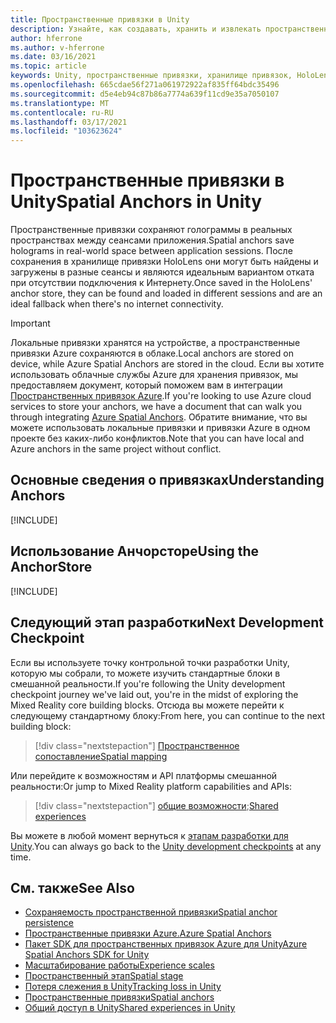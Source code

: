 ```yaml
---
title: Пространственные привязки в Unity
description: Узнайте, как создавать, хранить и извлекать пространственные привязки в приложениях Unity Mixed Reality.
author: hferrone
ms.author: v-hferrone
ms.date: 03/16/2021
ms.topic: article
keywords: Unity, пространственные привязки, хранилище привязок, HoloLens, гарнитура смешанной реальности, гарнитура Windows Mixed Reality, гарнитура виртуальной реальности
ms.openlocfilehash: 665cdae56f271a061972922af835ff64bdc35496
ms.sourcegitcommit: d5e4eb94c87b86a7774a639f11cd9e35a7050107
ms.translationtype: MT
ms.contentlocale: ru-RU
ms.lasthandoff: 03/17/2021
ms.locfileid: "103623624"
---
```

# <a name="spatial-anchors-in-unity"></a><span data-ttu-id="e3c73-104">Пространственные привязки в Unity</span><span class="sxs-lookup"><span data-stu-id="e3c73-104">Spatial Anchors in Unity</span></span>

<span data-ttu-id="e3c73-105">Пространственные привязки сохраняют голограммы в реальных пространствах между сеансами приложения.</span><span class="sxs-lookup"><span data-stu-id="e3c73-105">Spatial anchors save holograms in real-world space between application sessions.</span></span> <span data-ttu-id="e3c73-106">После сохранения в хранилище привязки HoloLens они могут быть найдены и загружены в разные сеансы и являются идеальным вариантом отката при отсутствии подключения к Интернету.</span><span class="sxs-lookup"><span data-stu-id="e3c73-106">Once saved in the HoloLens' anchor store, they can be found and loaded in different sessions and are an ideal fallback when there's no internet connectivity.</span></span>

> [!IMPORTANT]
> <span data-ttu-id="e3c73-107">Локальные привязки хранятся на устройстве, а пространственные привязки Azure сохраняются в облаке.</span><span class="sxs-lookup"><span data-stu-id="e3c73-107">Local anchors are stored on device, while Azure Spatial Anchors are stored in the cloud.</span></span> <span data-ttu-id="e3c73-108">Если вы хотите использовать облачные службы Azure для хранения привязок, мы предоставляем документ, который поможем вам в интеграции [Пространственных привязок Azure](../mixed-reality-cloud-services.md#azure-spatial-anchors).</span><span class="sxs-lookup"><span data-stu-id="e3c73-108">If you're looking to use Azure cloud services to store your anchors, we have a document that can walk you through integrating [Azure Spatial Anchors](../mixed-reality-cloud-services.md#azure-spatial-anchors).</span></span> <span data-ttu-id="e3c73-109">Обратите внимание, что вы можете использовать локальные привязки и привязки Azure в одном проекте без каких-либо конфликтов.</span><span class="sxs-lookup"><span data-stu-id="e3c73-109">Note that you can have local and Azure anchors in the same project without conflict.</span></span>

## <a name="understanding-anchors"></a><span data-ttu-id="e3c73-110">Основные сведения о привязках</span><span class="sxs-lookup"><span data-stu-id="e3c73-110">Understanding Anchors</span></span>

[!INCLUDE[](includes/unity-understanding-anchors.md)]

## <a name="using-the-anchorstore"></a><span data-ttu-id="e3c73-111">Использование Анчорсторе</span><span class="sxs-lookup"><span data-stu-id="e3c73-111">Using the AnchorStore</span></span>

[!INCLUDE[](includes/unity-spatial-anchorstore.md)]

## <a name="next-development-checkpoint"></a><span data-ttu-id="e3c73-112">Следующий этап разработки</span><span class="sxs-lookup"><span data-stu-id="e3c73-112">Next Development Checkpoint</span></span>

<span data-ttu-id="e3c73-113">Если вы используете точку контрольной точки разработки Unity, которую мы собрали, то можете изучить стандартные блоки в смешанной реальности.</span><span class="sxs-lookup"><span data-stu-id="e3c73-113">If you're following the Unity development checkpoint journey we've laid out, you're in the midst of exploring the Mixed Reality core building blocks.</span></span> <span data-ttu-id="e3c73-114">Отсюда вы можете перейти к следующему стандартному блоку:</span><span class="sxs-lookup"><span data-stu-id="e3c73-114">From here, you can continue to the next building block:</span></span>

> [!div class="nextstepaction"]
> [<span data-ttu-id="e3c73-115">Пространственное сопоставление</span><span class="sxs-lookup"><span data-stu-id="e3c73-115">Spatial mapping</span></span>](spatial-mapping-in-unity.md)

<span data-ttu-id="e3c73-116">Или перейдите к возможностям и API платформы смешанной реальности:</span><span class="sxs-lookup"><span data-stu-id="e3c73-116">Or jump to Mixed Reality platform capabilities and APIs:</span></span>

> [!div class="nextstepaction"]
> <span data-ttu-id="e3c73-117">[общие возможности](shared-experiences-in-unity.md);</span><span class="sxs-lookup"><span data-stu-id="e3c73-117">[Shared experiences](shared-experiences-in-unity.md)</span></span>

<span data-ttu-id="e3c73-118">Вы можете в любой момент вернуться к [этапам разработки для Unity](unity-development-overview.md#2-core-building-blocks).</span><span class="sxs-lookup"><span data-stu-id="e3c73-118">You can always go back to the [Unity development checkpoints](unity-development-overview.md#2-core-building-blocks) at any time.</span></span>

## <a name="see-also"></a><span data-ttu-id="e3c73-119">См. также</span><span class="sxs-lookup"><span data-stu-id="e3c73-119">See Also</span></span>
* [<span data-ttu-id="e3c73-120">Сохраняемость пространственной привязки</span><span class="sxs-lookup"><span data-stu-id="e3c73-120">Spatial anchor persistence</span></span>](../../design/coordinate-systems.md#spatial-anchor-persistence)
* <span data-ttu-id="e3c73-121"><a href="/azure/spatial-anchors" target="_blank">Пространственные привязки Azure.</a></span><span class="sxs-lookup"><span data-stu-id="e3c73-121"><a href="/azure/spatial-anchors" target="_blank">Azure Spatial Anchors</a></span></span>
* <span data-ttu-id="e3c73-122"><a href="/dotnet/api/Microsoft.Azure.SpatialAnchors" target="_blank">Пакет SDK для пространственных привязок Azure для Unity</a></span><span class="sxs-lookup"><span data-stu-id="e3c73-122"><a href="/dotnet/api/Microsoft.Azure.SpatialAnchors" target="_blank">Azure Spatial Anchors SDK for Unity</a></span></span>
* [<span data-ttu-id="e3c73-123">Масштабирование работы</span><span class="sxs-lookup"><span data-stu-id="e3c73-123">Experience scales</span></span>](../../design/coordinate-systems.md#mixed-reality-experience-scales)
* [<span data-ttu-id="e3c73-124">Пространственный этап</span><span class="sxs-lookup"><span data-stu-id="e3c73-124">Spatial stage</span></span>](../../design/coordinate-systems.md#stage-frame-of-reference)
* [<span data-ttu-id="e3c73-125">Потеря слежения в Unity</span><span class="sxs-lookup"><span data-stu-id="e3c73-125">Tracking loss in Unity</span></span>](tracking-loss-in-unity.md)
* [<span data-ttu-id="e3c73-126">Пространственные привязки</span><span class="sxs-lookup"><span data-stu-id="e3c73-126">Spatial anchors</span></span>](../../design/spatial-anchors.md)
* [<span data-ttu-id="e3c73-127">Общий доступ в Unity</span><span class="sxs-lookup"><span data-stu-id="e3c73-127">Shared experiences in Unity</span></span>](shared-experiences-in-unity.md)